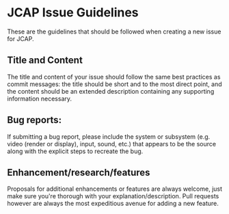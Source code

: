 # JCAP Issue Guidelines

These are the guidelines that should be followed when creating a new issue for JCAP.

## Title and Content

The title and content of your issue should follow the same best practices as commit messages: the title should be short and to the most direct point, and the content should be an extended description containing any supporting information necessary.

## Bug reports:

If submitting a bug report, please include the system or subsystem (e.g. video (render or display), input, sound, etc.) that appears to be the source along with the explicit steps to recreate the bug.

## Enhancement/research/features

Proposals for additional enhancements or features are always welcome, just make sure you're thorough with your explanation/description. Pull requests however are always the most expeditious avenue for adding a new feature.
